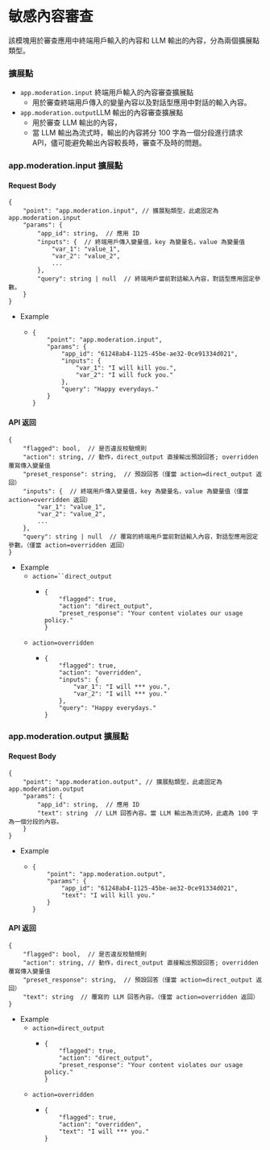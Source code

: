 # 敏感內容審查

該模塊用於審查應用中終端用戶輸入的內容和 LLM 輸出的內容，分為兩個擴展點類型。

### 擴展點 <a href="#usercontent-kuo-zhan-dian" id="usercontent-kuo-zhan-dian"></a>

* `app.moderation.input` 終端用戶輸入的內容審查擴展點
  * 用於審查終端用戶傳入的變量內容以及對話型應用中對話的輸入內容。
* `app.moderation.output`LLM 輸出的內容審查擴展點
  * 用於審查 LLM 輸出的內容，
  * 當 LLM 輸出為流式時，輸出的內容將分 100 字為一個分段進行請求 API，儘可能避免輸出內容較長時，審查不及時的問題。

### app.moderation.input 擴展點 <a href="#usercontentappmoderationinput-kuo-zhan-dian" id="usercontentappmoderationinput-kuo-zhan-dian"></a>

#### Request Body <a href="#user-content-request-body" id="user-content-request-body"></a>

```
{
    "point": "app.moderation.input", // 擴展點類型，此處固定為 app.moderation.input
    "params": {
        "app_id": string,  // 應用 ID
        "inputs": {  // 終端用戶傳入變量值，key 為變量名，value 為變量值
            "var_1": "value_1",
            "var_2": "value_2",
            ...
        },
        "query": string | null  // 終端用戶當前對話輸入內容，對話型應用固定參數。
    }
}
```

* Example
  * ```
    {
        "point": "app.moderation.input",
        "params": {
            "app_id": "61248ab4-1125-45be-ae32-0ce91334d021",
            "inputs": {
                "var_1": "I will kill you.",
                "var_2": "I will fuck you."
            },
            "query": "Happy everydays."
        }
    }
    ```

#### API 返回 <a href="#usercontentapi-fan-hui" id="usercontentapi-fan-hui"></a>

```
{
    "flagged": bool,  // 是否違反校驗規則
    "action": string, // 動作，direct_output 直接輸出預設回答; overridden 覆寫傳入變量值
    "preset_response": string,  // 預設回答（僅當 action=direct_output 返回）
    "inputs": {  // 終端用戶傳入變量值，key 為變量名，value 為變量值（僅當 action=overridden 返回）
        "var_1": "value_1",
        "var_2": "value_2",
        ...
    },
    "query": string | null  // 覆寫的終端用戶當前對話輸入內容，對話型應用固定參數。（僅當 action=overridden 返回）
}
```

* Example
  * `action=``direct_output`
    * ```
      {
          "flagged": true,
          "action": "direct_output",
          "preset_response": "Your content violates our usage policy."
      }
      ```
  * `action=overridden`
    * ```
      {
          "flagged": true,
          "action": "overridden",
          "inputs": {
              "var_1": "I will *** you.",
              "var_2": "I will *** you."
          },
          "query": "Happy everydays."
      }
      ```

### app.moderation.output 擴展點 <a href="#usercontentappmoderationoutput-kuo-zhan-dian" id="usercontentappmoderationoutput-kuo-zhan-dian"></a>

#### Request Body <a href="#user-content-request-body-1" id="user-content-request-body-1"></a>

```
{
    "point": "app.moderation.output", // 擴展點類型，此處固定為 app.moderation.output
    "params": {
        "app_id": string,  // 應用 ID
        "text": string  // LLM 回答內容。當 LLM 輸出為流式時，此處為 100 字為一個分段的內容。
    }
}
```

* Example
  * ```
    {
        "point": "app.moderation.output",
        "params": {
            "app_id": "61248ab4-1125-45be-ae32-0ce91334d021",
            "text": "I will kill you."
        }
    }
    ```

#### API 返回 <a href="#usercontentapi-fan-hui-1" id="usercontentapi-fan-hui-1"></a>

```
{
    "flagged": bool,  // 是否違反校驗規則
    "action": string, // 動作，direct_output 直接輸出預設回答; overridden 覆寫傳入變量值
    "preset_response": string,  // 預設回答（僅當 action=direct_output 返回）
    "text": string  // 覆寫的 LLM 回答內容。（僅當 action=overridden 返回）
}
```

* Example
  * `action=direct_output`
    * ```
      {
          "flagged": true,
          "action": "direct_output",
          "preset_response": "Your content violates our usage policy."
      }
      ```
  * `action=overridden`
    * ```
      {
          "flagged": true,
          "action": "overridden",
          "text": "I will *** you."
      }
      ```
